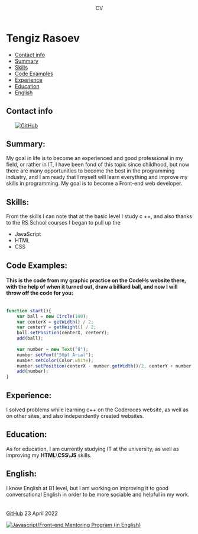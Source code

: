 <header>CV</header>
<h1>Tengiz Rasoev</h1>
  <nav>
    <ul>
      <li><a href="#contact-info">Contact info</a></li>
      <li><a href="#summary">Summary</a></li>
      <li><a href="#skills">Skills</a></li>
      <li><a href="#code-examples">Code Examples</a></li>
      <li><a href="#experience">Experience</a></li>
      <li><a href="#education">Education</a></li>
      <li><a href="#english">English</a></li>
      </ul>
  </nav>
        
 
 
<h2 id="contact-info">Contact info</h2>
  <ul>
 
  <a href="https://github.com/Kratosfys"/><img border="0" alt="GitHub" src="https://miro.medium.com/max/719/1*26XR2RfPsSmFd_Q6EA0SrA.png"></a>
  </ul>
  <h2 id="summary">Summary: </h2>
My goal in life is to become an experienced and good professional in my field, or rather in IT, I have been fond of this topic since childhood, but now there are many opportunities to become the best in the programming industry, and I am ready that I myself will learn everything and improve my skills in programming. My goal is to become a Front-end web developer. 
<h2 id="skills">Skills:</h2>
From the skills I can note that at the basic level I study c ++, and also thanks to the RS School courses I began to pull up the 

<ul>
    <li>JavaScript</li>
    <li>HTML</li>
    <li>CSS</li>
</ul>
  
<h2 id="code-examples">Code Examples: </h2>
<h4>This is the code from my graphic practice on the CodeHs website there, with the help of when it turned out, draw a billiard ball, and now I will throw off the code for you: </h4>

```js

function start(){ 
    var ball = new Circle(100);
    var centerX = getWidth() / 2;
    var centerY = getHeight() / 2;
    ball.setPosition(centerX, centerY);
    add(ball); 
    
    var number = new Text("8");
    number.setFont("50pt Arial");
    number.setColor(Color.white);
    number.setPosition(centerX - number.getWidth()/2, centerY + number.getHeight()/2);
    add(number);
}
```

<h2 id="experience">Experience:</h2>
I solved problems while learning c++ on the Coderoces website, as well as on other sites, and also independently created websites.
<h2 id="education">Education:</h2>
As for education, I am currently studying IT at the university, as well as improving my <b>HTML</b>\<b>CSS</b>\<b>JS</b> skills.
<h2 id="english">English:</h2>
I know English at B1 level, but I am working on improving it to good conversational English in order to be more sociable and helpful in my work.

<footer>
  <br>
  <br>
  <a href="https://github.com/Kratosfys">GitHub</a> 23 April 2022
  <p style="text-align center" width="100" height="100">
    <a href="https://rs.school/js-en"/><img border="0" alt="Javascript/Front-end Mentoring Program (in English)" src="https://miro.medium.com/max/280/1*v3KpRHTsdIK_91OB8C1jPw.png"><a/>
    </p>
  </footer>
